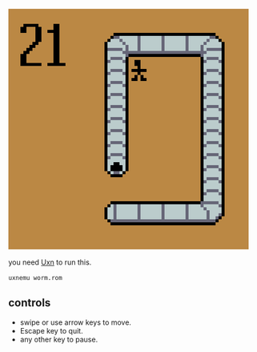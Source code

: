![preview image](preview.png)

you need [Uxn](https://100r.co/site/uxn.html) to run this.
```bash
uxnemu worm.rom
```

## controls
- swipe or use arrow keys to move.
- Escape key to quit.
- any other key to pause.

